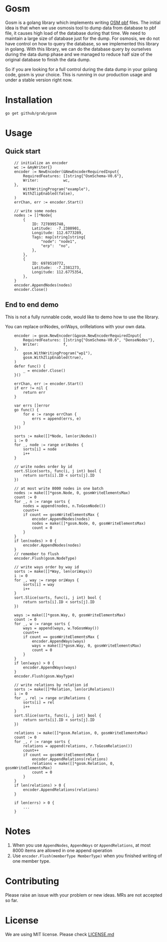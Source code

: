 # Gosm
Gosm is a golang library which implements writing [OSM pbf](https://wiki.openstreetmap.org/wiki/PBF_Format) files. The initial idea is that when we use osmosis tool to dump data from database to pbf file, it causes high load of the database during that time. We need to maintain a large size of database just for the dump. For osmosis, we do not have control on how to query the database, so we implemented this library in golang. With this library, we can do the database query by ourselves during the data dump phase and we managed to reduce half size of the original database to finish the data dump.

So if you are looking for a full control during the data dump in your golang code, gosm is your choice. 
This is running in our production usage and under a stable version right now.

# Installation
`go get github/grab/gosm`
# Usage
## Quick start
```
	// initialize an encoder
	wc := &myWriter{}
	encoder := NewEncoder(&NewEncoderRequiredInput{
		RequiredFeatures: []string{"OsmSchema-V0.6"},
		Writer:           wc,
	},
		WithWritingProgram("example"),
		WithZlipEnabled(false),
	)
	errChan, err := encoder.Start()

	// write some nodes
	nodes := []*Node{
		{
			ID: 7278995748,
			Latitude:  -7.2380901,
			Longitude: 112.6773289,
			Tags: map[string]string{
				"node": "node1",
				"erp":  "no",
			},
		},
		{
			ID: 6978510772,
			Latitude:  -7.2381273,
			Longitude: 112.6775354,
		},
	}
	encoder.AppendNodes(nodes)
	encoder.Close()
```



## End to end demo
This is not a fully runnable code, would like to demo how to use the library.

You can replace oriNodes, oriWays, oriRelations with your own data.
```
	encoder := gosm.NewEncoder(&gosm.NewEncoderRequiredInput{
		RequiredFeatures: []string{"OsmSchema-V0.6", "DenseNodes"},
		Writer:           f,
	},
		gosm.WithWritingProgram("wp1"),
		gosm.WithZlipEnabled(true),
	)
	defer func() {
		_ = encoder.Close()
	}()

	errChan, err := encoder.Start()
	if err != nil {
		return err
	}

	var errs []error
	go func() {
		for e := range errChan {
			errs = append(errs, e)
		}
	}()

    sorts := make([]*Node, len(oriNodes))
	i := 0
	for _, node := range oriNodes {
		sorts[i] = node
		i++
	}
	
	// write nodes order by id 
	sort.Slice(sorts, func(i, j int) bool {
		return sorts[i].ID < sorts[j].ID
	})

    // at most write 8000 nodes in one batch
	nodes := make([]*gosm.Node, 0, gosmWriteElementsMax)
	count := 0
	for _, n := range sorts {
		nodes = append(nodes, n.ToGosmNode())
		count++
		if count == gosmWriteElementsMax {
			encoder.AppendNodes(nodes)
			nodes = make([]*gosm.Node, 0, gosmWriteElementsMax)
			count = 0
		}
	}
	if len(nodes) > 0 {
		encoder.AppendNodes(nodes)
	}
	// remember to flush
	encoder.Flush(gosm.NodeType)

    // write ways order by way id
	sorts := make([]*Way, len(oriWays))
	i := 0
	for _, way := range oriWays {
		sorts[i] = way
		i++
	}
	sort.Slice(sorts, func(i, j int) bool {
		return sorts[i].ID < sorts[j].ID
	})

	ways := make([]*gosm.Way, 0, gosmWriteElementsMax)
	count := 0
	for _, w := range sorts {
		ways = append(ways, w.ToGosmWay())
		count++
		if count == gosmWriteElementsMax {
			encoder.AppendWays(ways)
			ways = make([]*gosm.Way, 0, gosmWriteElementsMax)
			count = 0
		}
	}
	if len(ways) > 0 {
		encoder.AppendWays(ways)
	}
	encoder.Flush(gosm.WayType)
	
	// write relations by relation id
	sorts := make([]*Relation, len(oriRelations))
	i := 0
	for _, rel := range oriRelations {
		sorts[i] = rel
		i++
	}
	sort.Slice(sorts, func(i, j int) bool {
		return sorts[i].ID < sorts[j].ID
	})

	relations := make([]*gosm.Relation, 0, gosmWriteElementsMax)
	count := 0
	for _, r := range sorts {
		relations = append(relations, r.ToGosmRelation())
		count++
		if count == gosmWriteElementsMax {
			encoder.AppendRelations(relations)
			relations = make([]*gosm.Relation, 0, gosmWriteElementsMax)
			count = 0
		}
	}
	if len(relations) > 0 {
		encoder.AppendRelations(relations)
	}

	if len(errs) > 0 {
		...
	}
```

# Notes
1. When you use `AppendNodes`, `AppendWays` or `AppendRelations`, at most 8000 items are allowed in one append operation
2. Use `encoder.Flush(memberType MemberType)` when you finished writing of one member type.

# Contributing
Please raise an issue with your problem or new ideas. MRs are not accepted so far.

# License
We are using MIT license. Please check [LICENSE.md](./LICENSE.md)


